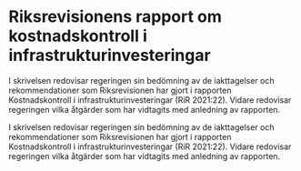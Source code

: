 # Riksrevisionens rapport om kostnadskontroll i infrastrukturinvesteringar

I skrivelsen redovisar regeringen sin bedömning av de iakttagelser och rekommendationer som Riksrevisionen har gjort i rapporten Kostnadskontroll i infrastrukturinvesteringar (RiR 2021:22). Vidare redovisar regeringen vilka åtgärder som har vidtagits med anledning av rapporten.

I skrivelsen redovisar regeringen sin bedömning av de iakttagelser och rekommendationer som Riksrevisionen har gjort i rapporten Kostnadskontroll i infrastrukturinvesteringar (RiR 2021:22). Vidare redovisar regeringen vilka åtgärder som har vidtagits med anledning av rapporten.
